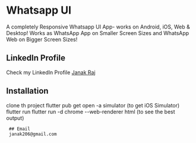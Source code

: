 
# Whatsapp UI

A completely Responsive Whatsapp UI App- works on Android, iOS, Web & Desktop! Works as WhatsApp App on Smaller Screen Sizes and WhatsApp Web on Bigger Screen Sizes!


## LinkedIn Profile
Check my LinkedIn Profile [Janak Raj](https://www.linkedin.com/in/janak-raj-9b31948a/) 


## Installation
 clone th project
  flutter pub get
  open -a simulator (to get iOS Simulator)
  flutter run
  flutter run -d chrome --web-renderer html (to see the best output)
```
 ## Email 
 janak206@gmail.com
